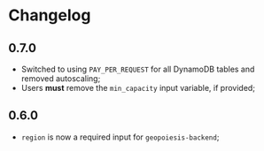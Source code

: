 # Changelog

## 0.7.0

- Switched to using `PAY_PER_REQUEST` for all DynamoDB tables and removed autoscaling;
- Users **must** remove the `min_capacity` input variable, if provided;

## 0.6.0

- `region` is now a required input for `geopoiesis-backend`;
